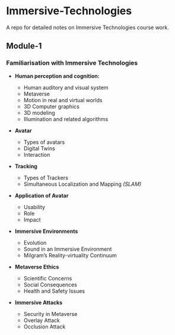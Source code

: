 # Immersive-Technologies
A repo for detailed notes on Immersive Technologies course work.


## Module-1 

### Familiarisation with Immersive Technologies

* **Human perception and cognition:**
  * Human auditory and visual system  
  * Metaverse  
  * Motion in real and virtual worlds  
  * 3D Computer graphics  
  * 3D modeling  
  * Illumination and related algorithms  

* **Avatar**
  * Types of avatars  
  * Digital Twins  
  * Interaction  

* **Tracking**
  * Types of Trackers  
  * Simultaneous Localization and Mapping _(SLAM)_
    
* **Application of Avatar**
  * Usability  
  * Role  
  * Impact   

* **Immersive Environments**
  * Evolution  
  * Sound in an Immersive Environment  
  * Milgram’s Reality-virtuality Continuum  

* **Metaverse Ethics**  
  * Scientific Concerns  
  * Social Consequences  
  * Health and Safety Issues  

* **Immersive Attacks**
  * Security in Metaverse  
  * Overlay Attack  
  * Occlusion Attack  
